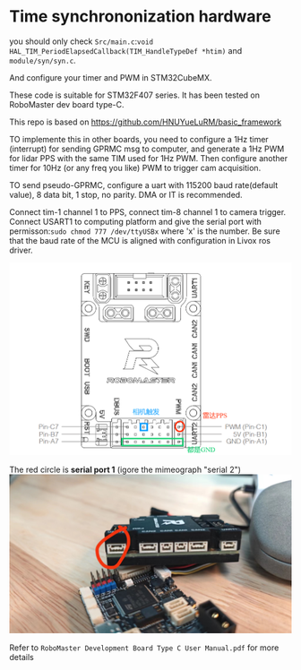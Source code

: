 # Time synchrononization hardware

you should only check `Src/main.c`:`void HAL_TIM_PeriodElapsedCallback(TIM_HandleTypeDef *htim)` and `module/syn/syn.c`.

And configure your timer and PWM in STM32CubeMX.

These code is suitable for STM32F407 series. It has been tested on RoboMaster dev board type-C.

This repo is based on https://github.com/HNUYueLuRM/basic_framework

TO implemente this in other boards, you need to configure a 1Hz timer (interrupt) for sending GPRMC msg to computer, and generate a 1Hz PWM for lidar PPS with the same TIM used for 1Hz PWM. Then configure another timer for 10Hz (or any freq you like) PWM to trigger cam acquisition.

TO send pseudo-GPRMC, configure a uart with 115200 baud rate(default value), 8 data bit, 1 stop, no parity. DMA or IT is recommended.

Connect tim-1 channel 1 to PPS, connect tim-8 channel 1 to camera trigger. Connect USART1 to computing platform and give the serial port with permisson:`sudo chmod 777 /dev/ttyUSBx` where 'x' is the number. Be sure that the baud rate of the MCU is aligned with configuration in Livox ros driver.

![](connect_1.png)

The red circle is **serial port 1** (igore the mimeograph "serial 2")
![](connect_2.jpg)

Refer to `RoboMaster Development Board Type C User Manual.pdf` for more details